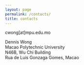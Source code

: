 ```yaml
---
layout: page
permalink: /contacts/
title: contacts
---
```


<div class="content">
																																	<div class="entry-content">
										
<p>cwong[at]mpu.edu.mo</p>



<p></p>



<p>Dennis Wong<br>Macao Polytechnic University <br>N46B, Wu Chi Building<br>Rua de Luís Gonzaga Gomes, Macao</p>
									</div>
																					</div>